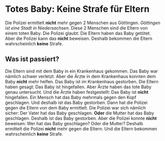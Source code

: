 # Totes Baby: Keine Strafe für Eltern

Die Polizei ermittelt **nicht** mehr gegen 2 Menschen aus Göttingen. 
*Göttingen ist eine Stadt in Niedersachsen.* Diese 2 Menschen sind die Eltern von einem toten Baby. Die Polizei glaubt: Die Eltern haben das Baby getötet. Aber die Polizei kann das **nicht** beweisen. Deshalb bekommen die Eltern wahrscheinlich **keine** Strafe. 

## Was ist passiert?
Die Eltern sind mit dem Baby in ein Krankenhaus gekommen. Das Baby war nämlich schwer verletzt. Aber die Ärzte in dem Krankenhaus konnten dem Baby **nicht** mehr helfen. Das Baby ist im Krankenhaus gestorben. 
Die Eltern haben gesagt: Das Baby ist hingefallen. Aber Ärzte haben das tote Baby genau untersucht. Und die Ärzte haben festgestellt: Das Baby ist **nicht** hingefallen. Ein Mensch hat das Baby mehrmals gegen den Kopf geschlagen. Und deshalb ist das Baby gestorben. 
Dann hat die Polizei gegen die Eltern von dem Baby ermittelt. Die Polizei war sich nämlich sicher: Der Vater hat das Baby geschlagen. 
**Oder** die Mutter hat das Baby geschlagen. Deshalb ist das Baby gestorben. Aber die Polizei konnte **nicht** beweisen: Wer hat das Baby geschlagen? Oder die Mutter? Deshalb ermittelt die Polizei **nicht** mehr gegen die Eltern. Und die Eltern bekommen wahrscheinlich **keine** Strafe. 
